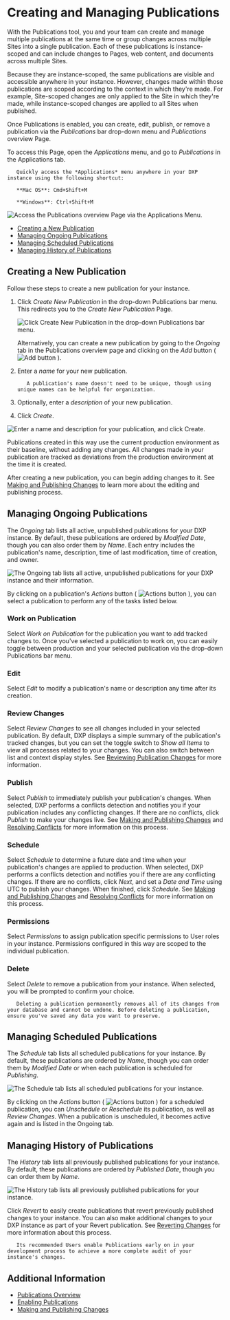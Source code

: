 # Creating and Managing Publications

With the Publications tool, you and your team can create and manage multiple publications at the same time or group changes across multiple Sites into a single publication. Each of these publications is instance-scoped and can include changes to Pages, web content, and documents across multiple Sites.

Because they are instance-scoped, the same publications are visible and accessible anywhere in your instance. However, changes made within those publications are scoped according to the context in which they're made. For example, Site-scoped changes are only applied to the Site in which they're made, while instance-scoped changes are applied to all Sites when published.

Once Publications is enabled, you can create, edit, publish, or remove a publication via the *Publications* bar drop-down menu and *Publications* overview Page.

To access this Page, open the *Applications* menu, and go to *Publications* in the Applications tab.

```tip::
   Quickly access the *Applications* menu anywhere in your DXP instance using the following shortcut:

   **Mac OS**: Cmd+Shift+M
   
   **Windows**: Ctrl+Shift+M
```

![Access the Publications overview Page via the Applications Menu.](./creating-and-managing-publications/images/01.png)

* [Creating a New Publication](#creating-a-new-publication)
* [Managing Ongoing Publications](#managing-ongoing-publications)
* [Managing Scheduled Publications](#managing-scheduled-publications)
* [Managing History of Publications](#managing-history-of-publications)

## Creating a New Publication

Follow these steps to create a new publication for your instance.

1. Click *Create New Publication* in the drop-down Publications bar menu. This redirects you to the *Create New Publication* Page.

   ![Click Create New Publication in the drop-down Publications bar menu.](./creating-and-managing-publications/images/02.png)

   Alternatively, you can create a new publication by going to the *Ongoing* tab in the Publications overview page and clicking on the *Add* button ( ![Add button](../../../images/icon-add.png) ).

1. Enter a *name* for your new publication.

   ```tip::
      A publication's name doesn't need to be unique, though using unique names can be helpful for organization.
   ```

1. Optionally, enter a *description* of your new publication.

1. Click *Create*.

![Enter a name and description for your publication, and click Create.](./creating-and-managing-publications/images/03.png)

Publications created in this way use the current production environment as their baseline, without adding any changes. All changes made in your publication are tracked as deviations from the production environment at the time it is created.

After creating a new publication, you can begin adding changes to it. See [Making and Publishing Changes](./making-and-publishing-changes.md) to learn more about the editing and publishing process.

## Managing Ongoing Publications

The *Ongoing* tab lists all active, unpublished publications for your DXP instance. By default, these publications are ordered by *Modified Date*, though you can also order them by *Name*. Each entry includes the publication's name, description, time of last modification, time of creation, and owner.

![The Ongoing tab lists all active, unpublished publications for your DXP instance and their information.](./creating-and-managing-publications/images/04.png)

By clicking on a publication's *Actions* button ( ![Actions button](../../../images/icon-actions.png) ), you can select a publication to perform any of the tasks listed below.

### Work on Publication

Select *Work on Publication* for the publication you want to add tracked changes to. Once you've selected a publication to work on, you can easily toggle between production and your selected publication via the drop-down Publications bar menu.

### Edit

Select *Edit* to modify a publication's name or description any time after its creation.

### Review Changes

Select *Review Changes* to see all changes included in your selected publication. By default, DXP displays a simple summary of the publication's tracked changes, but you can set the toggle switch to *Show all Items* to view all processes related to your changes. You can also switch between list and context display styles. See [Reviewing Publication Changes](./making-and-publishing-changes.md#reviewing-publication-changes) for more information.

### Publish

Select *Publish* to immediately publish your publication's changes. When selected, DXP performs a conflicts detection and notifies you if your publication includes any conflicting changes. If there are no conflicts, click *Publish* to make your changes live. See [Making and Publishing Changes](./making-and-publishing-changes.md) and [Resolving Conflicts](./resolving-conflicts.md) for more information on this process.

### Schedule

Select *Schedule* to determine a future date and time when your publication's changes are applied to production. When selected, DXP performs a conflicts detection and notifies you if there are any conflicting changes. If there are no conflicts, click *Next*, and set a *Date and Time* using UTC to publish your changes. When finished, click *Schedule*. See [Making and Publishing Changes](./making-and-publishing-changes.md) and [Resolving Conflicts](./resolving-conflicts.md) for more information on this process.

### Permissions

Select *Permissions* to assign publication specific permissions to User roles in your instance. Permissions configured in this way are scoped to the individual publication.

### Delete

Select *Delete* to remove a publication from your instance. When selected, you will be prompted to confirm your choice.

```important::
   Deleting a publication permanently removes all of its changes from your database and cannot be undone. Before deleting a publication, ensure you've saved any data you want to preserve.
```

## Managing Scheduled Publications

The *Schedule* tab lists all scheduled publications for your instance. By default, these publications are ordered by *Name*, though you can order them by *Modified Date* or when each publication is scheduled for *Publishing*.

![The Schedule tab lists all scheduled publications for your instance.](./creating-and-managing-publications/images/05.png)

By clicking on the *Actions* button ( ![Actions button](../../../images/icon-actions.png) ) for a scheduled publication, you can *Unschedule* or *Reschedule* its publication, as well as *Review Changes*. When a publication is unscheduled, it becomes active again and is listed in the Ongoing tab.

## Managing History of Publications

The *History* tab lists all previously published publications for your instance. By default, these publications are ordered by *Published Date*, though you can order them by *Name*.

![The History tab lists all previously published publications for your instance.](./creating-and-managing-publications/images/06.png)

Click *Revert* to easily create publications that revert previously published changes to your instance. You can also make additional changes to your DXP instance as part of your Revert publication. See [Reverting Changes](./reverting-changes.md) for more information about this process.

```tip::
   Its recommended Users enable Publications early on in your development process to achieve a more complete audit of your instance's changes.
```

## Additional Information

* [Publications Overview](./publications-overview.md)
* [Enabling Publications](./enabling-publications.md)
* [Making and Publishing Changes](./making-and-publishing-changes.md)
